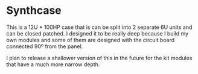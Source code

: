 # Synthcase

This is a 12U * 100HP case that is can be split into 2 separate 6U units and can be closed patched.  I designed it to be really deep because I build my own modules and some of them are designed with the circuit board connected 90º from the panel.  

I plan to release a shallower version of this in the future for the kit modules that have a much more narrow depth.
